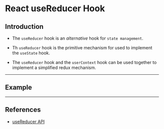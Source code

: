 # React useReducer Hook

## Introduction

* The `useReducer` hook is an _alternative_ hook for `state management`.

* Th `useReducer` hook is the primitive mechanism for used to implement the `useState` hook.

* The `useReducer` hook and the `userContext` hook can be used together to implement a simplified redux mechanism.

---

## Example

---

## References

* [useReducer API](https://reactjs.org/docs/hooks-reference.html#usereducer)